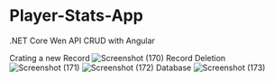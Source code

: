 # Player-Stats-App
.NET Core Wen API CRUD with Angular 

Crating a new Record
![Screenshot (170)](https://user-images.githubusercontent.com/63441011/201675303-d14b9a3e-e35b-4a0a-b39e-e8fc0abd8b49.png)
Record Deletion
![Screenshot (171)](https://user-images.githubusercontent.com/63441011/201675384-7f552004-e237-43dc-bdb8-5621214d7d5f.png)
![Screenshot (172)](https://user-images.githubusercontent.com/63441011/201675405-83481ffe-1a64-469d-b002-8e49193f1414.png)
Database
![Screenshot (173)](https://user-images.githubusercontent.com/63441011/201675426-7fabb999-9dc3-4aa6-9181-2b66a6f160b7.png)

